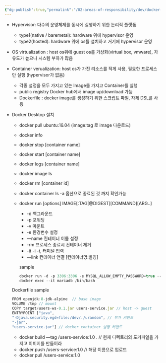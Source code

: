 ```yaml
---
{"dg-publish":true,"permalink":"/02-areas-of-responsibility/dev/docker-and-k8s//","tags":["dev","가상화"],"noteIcon":""}
---
```



- Hypervisor: 다수의 운영체제를 동시에 실행하기 위한 논리적 플랫폼
	- type1(native / baremetal): hardware 위에 hypervisor 운영
	- type2(hosted): hardware 위에 os를 설치하고 거기에 hypervisor 운영
- OS virtualization : host os위에 guest os를 가상화(virtual box, vmware), 자유도가 높으나 시스템 부하가 많음
- Container verualization: host os가 가진 리소스를 적게 사용, 필요한 프로세스만 실행 (hypervisor가 없음)
    - 각종 설정을 모두 가지고 있는 Image를 가지고 Container를 실행
    - public registry Docker hub에서 image up/download 가능
    - Dockerfile : docker image를 생성하기 위한 스크립트 파일, 자체 DSL를 사용

- Docker Desktop 설치
    - docker pull ubuntu:16.04 (image:tag 로 image 다운로드)
    - docker info
    - docker stop [container name]
    - docker start [container name]
    - docker logs [container name]
    - docker image ls
    - docker rm [container id]
    - docker container ls  -a 옵션으로 종료된 것 까지 확인가능
    - docker run [options] IMAGE[:TAG|@DIGEST][COMMAND][ARG..]
        - -d 백그라운드
        - -p 포워딩
        - -v 마운트
        - -e 환경변수 설정
        - —name 컨테이너 이름 설정
        - -rm 프로세스 종료시 컨테이너 제거
        - -it -i -t, 터미널 입력
        - —link 컨테이너 연결 [컨테이너명:별칭]
        
        sample
        
        ```jsx
        docker run -d -p 3306:3306 -e MYSQL_ALLOW_EMPTY_PASSWORD=true --name mariadb mariadb:latest
        docker exec --it mariadb /bin/bash
        ```
        
    
    Dockerfile sample
    
    ```jsx
    FROM openjdk:8-jdk-alpine  // base image
    VOLUME /tmp // mount 
    COPY target/users-ws-0.1.jar users-service.jar // host -> guest
    ENTRYPOINT ["java",
    "-Djava.security.egd=file:/dev/./urandom", // 부가 커맨드
    "-jar",
    "users-service.jar"] // docker container 실행 커맨드
    ```
    
    - docker build —tag <account>/users-service:1.0 .  // 현재 디렉토리의 도커파일을 가지고 이미지를 만들어라
    - docker push <account>/users-service:1.0 // 해당 이름으로 업로드
    - docker pull <account>/users-service:1.0